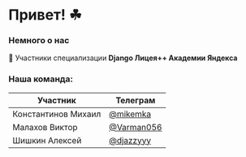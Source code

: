 # Привет! ☘

### Немного о нас

📌 Участники специализации **Django Лицея++ Академии Яндекса**

### Наша команда:

| Участник | Телеграм |
| -------- | -------- |
| Константинов Михаил | [@mikemka](//t.me/mikemka) |
| Малахов Виктор | [@Varman056](//t.me/Varman056) |
| Шишкин Алексей | [@djazzyyy](//t.me/djazzyyy) |
